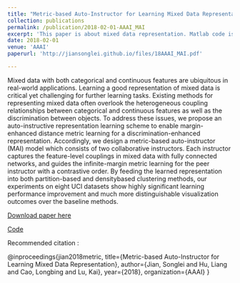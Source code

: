 ```yaml
---
title: "Metric-based Auto-Instructor for Learning Mixed Data Representation"
collection: publications
permalink: /publication/2018-02-01-AAAI_MAI
excerpt: 'This paper is about mixed data representation. Matlab code is available.'
date: 2018-02-01
venue: 'AAAI'
paperurl: 'http://jiansonglei.github.io/files/18AAAI_MAI.pdf'

---
```

Mixed data with both categorical and continuous features
are ubiquitous in real-world applications. Learning
a good representation of mixed data is critical yet
challenging for further learning tasks. Existing methods
for representing mixed data often overlook the heterogeneous
coupling relationships between categorical
and continuous features as well as the discrimination
between objects. To address these issues, we propose
an auto-instructive representation learning scheme to
enable margin-enhanced distance metric learning for
a discrimination-enhanced representation. Accordingly,
we design a metric-based auto-instructor (MAI) model
which consists of two collaborative instructors. Each instructor
captures the feature-level couplings in mixed
data with fully connected networks, and guides the
infinite-margin metric learning for the peer instructor
with a contrastive order. By feeding the learned
representation into both partition-based and densitybased
clustering methods, our experiments on eight UCI
datasets show highly significant learning performance
improvement and much more distinguishable visualization
outcomes over the baseline methods.

[Download paper here](http://jiansonglei.github.io/files/18AAAI_MAI.pdf)

[Code](https://github.com/jiansonglei/MAI)

Recommended citation :

@inproceedings{jian2018metric,
  title={Metric-based Auto-Instructor for Learning Mixed Data Representation},
  author={Jian, Songlei and Hu, Liang and Cao, Longbing and Lu, Kai},
  year={2018},
  organization={AAAI}
}